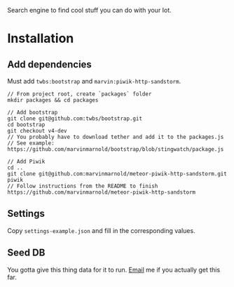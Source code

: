 Search engine to find cool stuff you can do with your Iot.

# Installation
## Add dependencies
Must add `twbs:bootstrap` and `marvin:piwik-http-sandstorm`.
````
// From project root, create `packages` folder
mkdir packages && cd packages

// Add bootstrap
git clone git@github.com:twbs/bootstrap.git
cd bootstrap
git checkout v4-dev
// You probably have to download tether and add it to the packages.js
// See example: https://github.com/marvinmarnold/bootstrap/blob/stingwatch/package.js

// Add Piwik
cd ..
git clone git@github.com:marvinmarnold/meteor-piwik-http-sandstorm.git piwik
// Follow instructions from the README to finish https://github.com/marvinmarnold/meteor-piwik-http-sandstorm
````

## Settings
Copy `settings-example.json` and fill in the corresponding values.

## Seed DB
You gotta give this thing data for it to run. [Email](mailto:marvin@unplugged.im) me if you actually get this far.

